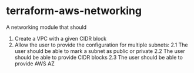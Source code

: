 # terraform-aws-networking
A networking module that should
1. Create a VPC with a given CIDR block
2. Allow the user to provide the configuration for multiple subnets:
    2.1 The user should be able to mark a subnet as public or private
    2.2 The user should be able to provide CIDR blocks
    2.3 The user should be able to provide AWS AZ